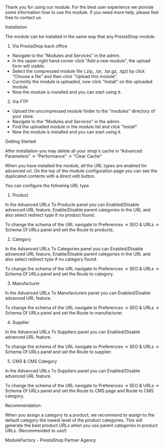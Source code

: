 Thank you for using our module. For the best user experience we provide some information how to use ths module.
If you need more help, please feel free to contact us.


Installation

The module can be installed in the same way that any PrestaShop module.

1. Via PrestaShop back office
 - Navigate to the "Modules and Services" in the admin.
 - In the upper-right hand corner click "Add a new module", the upload form will visible.
 - Select the compressed module file (.zip, .tar, .tar.gz, .tgz) by click "Choose a file" and then click "Upload this module".
 - Currently the module is uploaded, now click "Install" on the uploaded module.
 - Now the module is installed and you can start using it.

2. Via FTP
 - Upload the uncompressed module folder to the "modules" directory of your store.
 - Navigate to the "Modules and Services" in the admin.
 - Find the uploaded module in the module list and click "Install".
 - Now the module is installed and you can start using it.


Getting Started

After installation you may delete all your shop's cache in “Advanced Parameters” -> “Performance” -> "Clear Cache"

When you have installed the module, all the URL types are enabled for advanced url.
On the top of the module configuration page you can see the duplicated contents with a direct edit button.


You can configure the following URL type

1. Product

In the Advanced URLs To Products panel you can Enabled/Disable advanced URL feature, Enable/Disable parent categories in
the URL and also select redirect type if no product found.

To change the schema of the URL navigate to Preferences -> SEO & URLs -> Schema Of URLs panel and set the Route to products.


2. Category

In the Advanced URLs To Categories panel you can Enabled/Disable advanced URL feature, Enable/Disable parent categories in
the URL and also select redirect type if no category found.

To change the schema of the URL navigate to Preferences -> SEO & URLs -> Schema Of URLs panel and set the Route to category.


3. Manufacturer

In the Advanced URLs To Manufacturers panel you can Enabled/Disable advanced URL feature.

To change the schema of the URL navigate to Preferences -> SEO & URLs -> Schema Of URLs panel and set the Route to manufacturer.


4. Supplier

In the Advanced URLs To Suppliers panel you can Enabled/Disable advanced URL feature.

To change the schema of the URL navigate to Preferences -> SEO & URLs -> Schema Of URLs panel and set the Route to supplier.


5. CMS & CMS Category

In the Advanced URLs To Suppliers panel you can Enabled/Disable advanced URL feature.

To change the schema of the URL navigate to Preferences -> SEO & URLs -> Schema Of URLs panel and set the Route to CMS page and
Route to CMS category.


Recommendation:

When you assign a category to a product, we recommend to assign to the default category the lowest level of the product categories.
This will generate the best product URLs when you use parent categories in product URLs. (Recommended to use!)


ModuleFactory - PrestaShop Partner Agency
